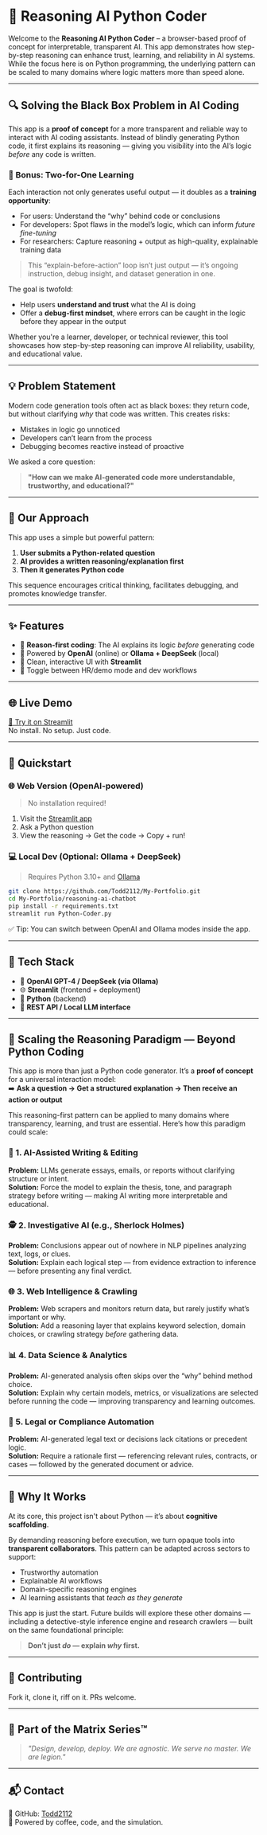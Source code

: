 # 🧠 Reasoning AI Python Coder

Welcome to the **Reasoning AI Python Coder** – a browser-based proof of concept for interpretable, transparent AI. This app demonstrates how step-by-step reasoning can enhance trust, learning, and reliability in AI systems. While the focus here is on Python programming, the underlying pattern can be scaled to many domains where logic matters more than speed alone.

---

## 🔍 Solving the Black Box Problem in AI Coding

This app is a **proof of concept** for a more transparent and reliable way to interact with AI coding assistants. Instead of blindly generating Python code, it first explains its reasoning — giving you visibility into the AI’s logic *before* any code is written.

### 🎯 Bonus: Two-for-One Learning
Each interaction not only generates useful output — it doubles as a **training opportunity**:

- For users: Understand the “why” behind code or conclusions
- For developers: Spot flaws in the model’s logic, which can inform *future fine-tuning*
- For researchers: Capture reasoning + output as high-quality, explainable training data

> This “explain-before-action” loop isn’t just output — it’s ongoing instruction, debug insight, and dataset generation in one.

The goal is twofold:
- Help users **understand and trust** what the AI is doing
- Offer a **debug-first mindset**, where errors can be caught in the logic before they appear in the output

Whether you're a learner, developer, or technical reviewer, this tool showcases how step-by-step reasoning can improve AI reliability, usability, and educational value.

---

## 💡 Problem Statement
Modern code generation tools often act as black boxes: they return code, but without clarifying *why* that code was written. This creates risks:

- Mistakes in logic go unnoticed
- Developers can’t learn from the process
- Debugging becomes reactive instead of proactive

We asked a core question:

> **"How can we make AI-generated code more understandable, trustworthy, and educational?"**

---

## 🧪 Our Approach
This app uses a simple but powerful pattern:

1. **User submits a Python-related question**
2. **AI provides a written reasoning/explanation first**
3. **Then it generates Python code**

This sequence encourages critical thinking, facilitates debugging, and promotes knowledge transfer.

---

## ✨ Features

- 🧠 **Reason-first coding**: The AI explains its logic *before* generating code
- 🤖 Powered by **OpenAI** (online) or **Ollama + DeepSeek** (local)
- 🧼 Clean, interactive UI with **Streamlit**
- 🔀 Toggle between HR/demo mode and dev workflows

---

## 🌐 Live Demo
[🚀 Try it on Streamlit](https://python-coder.streamlit.app/)  
No install. No setup. Just code.

---


## 🚀 Quickstart

### 🌐 Web Version (OpenAI-powered)
> No installation required!

1. Visit the [Streamlit app](https://python-coder.streamlit.app/)
2. Ask a Python question
3. View the reasoning → Get the code → Copy + run!

### 💻 Local Dev (Optional: Ollama + DeepSeek)
> Requires Python 3.10+ and [Ollama](https://ollama.com)

```bash
git clone https://github.com/Todd2112/My-Portfolio.git
cd My-Portfolio/reasoning-ai-chatbot
pip install -r requirements.txt
streamlit run Python-Coder.py
```

✅ Tip: You can switch between OpenAI and Ollama modes inside the app.

---

## 🧰 Tech Stack
- 🧠 **OpenAI GPT-4 / DeepSeek (via Ollama)**
- 🌐 **Streamlit** (frontend + deployment)
- 🐍 **Python** (backend)
- 🔌 **REST API / Local LLM interface**

---

## 🔮 Scaling the Reasoning Paradigm — Beyond Python Coding

This app is more than just a Python code generator. It’s a **proof of concept** for a universal interaction model:  
➡️ **Ask a question → Get a structured explanation → Then receive an action or output**

This reasoning-first pattern can be applied to many domains where transparency, learning, and trust are essential. Here’s how this paradigm could scale:

### 🧠 1. AI-Assisted Writing & Editing
**Problem:** LLMs generate essays, emails, or reports without clarifying structure or intent.  
**Solution:** Force the model to explain the thesis, tone, and paragraph strategy before writing — making AI writing more interpretable and educational.

### 🕵️ 2. Investigative AI (e.g., Sherlock Holmes)
**Problem:** Conclusions appear out of nowhere in NLP pipelines analyzing text, logs, or clues.  
**Solution:** Explain each logical step — from evidence extraction to inference — before presenting any final verdict.

### 🌐 3. Web Intelligence & Crawling
**Problem:** Web scrapers and monitors return data, but rarely justify what’s important or why.  
**Solution:** Add a reasoning layer that explains keyword selection, domain choices, or crawling strategy *before* gathering data.

### 📊 4. Data Science & Analytics
**Problem:** AI-generated analysis often skips over the “why” behind method choice.  
**Solution:** Explain why certain models, metrics, or visualizations are selected before running the code — improving transparency and learning outcomes.

### 🧾 5. Legal or Compliance Automation
**Problem:** AI-generated legal text or decisions lack citations or precedent logic.  
**Solution:** Require a rationale first — referencing relevant rules, contracts, or cases — followed by the generated document or advice.

---

## 🧩 Why It Works

At its core, this project isn't about Python — it’s about **cognitive scaffolding**.

By demanding reasoning before execution, we turn opaque tools into **transparent collaborators**. This pattern can be adapted across sectors to support:

- Trustworthy automation
- Explainable AI workflows
- Domain-specific reasoning engines
- AI learning assistants that *teach as they generate*

This app is just the start. Future builds will explore these other domains — including a detective-style inference engine and research crawlers — built on the same foundational principle:

> **Don’t just *do* — explain *why* first.**

---

## 🤝 Contributing
Fork it, clone it, riff on it. PRs welcome.

---

## 🧪 Part of the Matrix Series™
> *"Design, develop, deploy. We are agnostic. We serve no master. We are legion."*

---

## 📬 Contact
👤 GitHub: [Todd2112](https://github.com/Todd2112)  
🚀 Powered by coffee, code, and the simulation.

